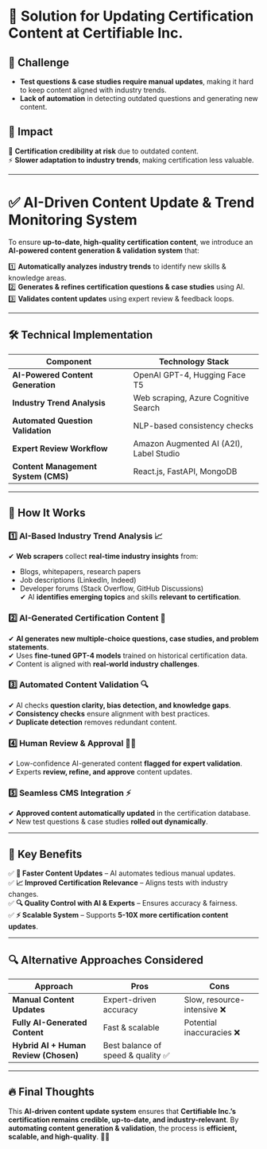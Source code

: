 # 🚀 Solution for Updating Certification Content at Certifiable Inc.

## 🔹 Challenge
- **Test questions & case studies require manual updates**, making it hard to keep content aligned with industry trends.
- **Lack of automation** in detecting outdated questions and generating new content.

## 🔹 Impact
🚨 **Certification credibility at risk** due to outdated content.  
⚡ **Slower adaptation to industry trends**, making certification less valuable.

---

# ✅ AI-Driven Content Update & Trend Monitoring System

To ensure **up-to-date, high-quality certification content**, we introduce an **AI-powered content generation & validation system** that:

1️⃣ **Automatically analyzes industry trends** to identify new skills & knowledge areas.  
2️⃣ **Generates & refines certification questions & case studies** using AI.  
3️⃣ **Validates content updates** using expert review & feedback loops.

---

## 🛠 Technical Implementation

| **Component**                        | **Technology Stack**               |
|--------------------------------------|-----------------------------------|
| **AI-Powered Content Generation**   | OpenAI GPT-4, Hugging Face T5    |
| **Industry Trend Analysis**         | Web scraping, Azure Cognitive Search |
| **Automated Question Validation**   | NLP-based consistency checks      |
| **Expert Review Workflow**          | Amazon Augmented AI (A2I), Label Studio |
| **Content Management System (CMS)** | React.js, FastAPI, MongoDB        |

---

## 🚀 How It Works

### **1️⃣ AI-Based Industry Trend Analysis** 📈
✔ **Web scrapers** collect **real-time industry insights** from:
- Blogs, whitepapers, research papers
- Job descriptions (LinkedIn, Indeed)
- Developer forums (Stack Overflow, GitHub Discussions)  
  ✔ AI **identifies emerging topics** and skills **relevant to certification**.

### **2️⃣ AI-Generated Certification Content** 🧠
✔ **AI generates new multiple-choice questions, case studies, and problem statements**.  
✔ Uses **fine-tuned GPT-4 models** trained on historical certification data.  
✔ Content is aligned with **real-world industry challenges**.

### **3️⃣ Automated Content Validation** 🔍
✔ AI checks **question clarity, bias detection, and knowledge gaps**.  
✔ **Consistency checks** ensure alignment with best practices.  
✔ **Duplicate detection** removes redundant content.

### **4️⃣ Human Review & Approval** 👨‍🏫
✔ Low-confidence AI-generated content **flagged for expert validation**.  
✔ Experts **review, refine, and approve** content updates.

### **5️⃣ Seamless CMS Integration** ⚡
✔ **Approved content automatically updated** in the certification database.  
✔ New test questions & case studies **rolled out dynamically**.

---

## 🎯 Key Benefits
✅ **📅 Faster Content Updates** – AI automates tedious manual updates.  
✅ **📈 Improved Certification Relevance** – Aligns tests with industry changes.  
✅ **🔍 Quality Control with AI & Experts** – Ensures accuracy & fairness.  
✅ **⚡ Scalable System** – Supports **5-10X more certification content updates**.

---

## 🔍 Alternative Approaches Considered

| Approach                          | Pros                      | Cons                         |
|----------------------------------|--------------------------|------------------------------|
| **Manual Content Updates**       | Expert-driven accuracy   | Slow, resource-intensive ❌ |
| **Fully AI-Generated Content**   | Fast & scalable         | Potential inaccuracies ❌   |
| **Hybrid AI + Human Review (Chosen)** | Best balance of speed & quality ✅ |   |

---

## 🔥 Final Thoughts

This **AI-driven content update system** ensures that **Certifiable Inc.’s certification remains credible, up-to-date, and industry-relevant**. By **automating content generation & validation**, the process is **efficient, scalable, and high-quality**. 🚀🎯